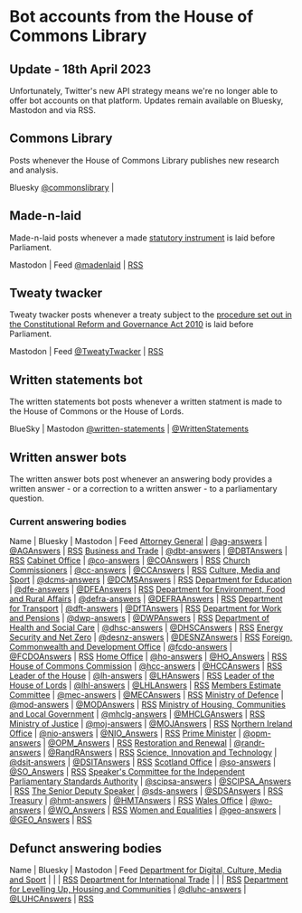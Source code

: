 # Bot accounts from the House of Commons Library

## Update - 18th April 2023

Unfortunately, Twitter's new API strategy means we're no longer able to offer bot accounts on that platform. Updates remain available on Bluesky, Mastodon and via RSS.

## Commons Library

Posts whenever the House of Commons Library publishes new research and analysis.

Bluesky
[@commonslibrary](https://bsky.app/profile/commonslibrary.bsky.social) | 

## Made-n-laid

Made-n-laid posts whenever a made [statutory instrument](https://en.wikipedia.org/wiki/Statutory_instrument_(UK)) is laid before Parliament.

Mastodon | Feed
[@madenlaid](https://botsin.space/@madenlaid) | [RSS](https://api.parliament.uk/made-n-laid/rss)

## Tweaty twacker

Tweaty twacker posts whenever a treaty subject to the [procedure set out in the Constitutional Reform and Governance Act 2010](https://www.legislation.gov.uk/ukpga/2010/25/part/2) is laid before Parliament.

Mastodon | Feed
[@TweatyTwacker](https://botsin.space/@TweatyTwacker) | [RSS](https://api.parliament.uk/tweatytwacker/rss)

## Written statements bot

The written statements bot posts whenever a written statment is made to the House of Commons or the House of Lords.

BlueSky | Mastodon
[@written-statements](https://bsky.app/profile/written-statements.bsky.social) | [@WrittenStatements](https://botsin.space/@WrittenStatements)

## Written answer bots

The written answer bots post whenever an answering body provides a written answer - or a correction to a written answer - to a parliamentary question.

### Current answering bodies

Name | Bluesky | Mastodon | Feed
[Attorney General](https://api.parliament.uk/written-answers/answering-bodies/88) | [@ag-answers](https://bsky.app/profile/ag-answers.bsky.social) | [@AGAnswers](https://botsin.space/@AGAnswers) | [RSS](https://api.parliament.uk/written-answers/answering-bodies/88.rss)
[Business and Trade](https://api.parliament.uk/written-answers/answering-bodies/214) | [@dbt-answers](https://bsky.app/profile/dbt-answers.bsky.social) | [@DBTAnswers](https://botsin.space/@DBTAnswers) | [RSS](https://api.parliament.uk/written-answers/answering-bodies/214.rss)
[Cabinet Office]( https://api.parliament.uk/written-answers/answering-bodies/53 ) | [@co-answers](https://bsky.app/profile/co-answers.bsky.social) | [@COAnswers](https://botsin.space/@COAnswers) | [RSS](https://api.parliament.uk/written-answers/answering-bodies/53.rss)
[Church Commissioners](https://api.parliament.uk/written-answers/answering-bodies/9) | [@cc-answers](https://bsky.app/profile/cc-answers.bsky.social) | [@CCAnswers](https://botsin.space/@CCAnswers) | [RSS](https://api.parliament.uk/written-answers/answering-bodies/9.rss)
[Culture, Media and Sport](https://api.parliament.uk/written-answers/answering-bodies/217) | [@dcms-answers](https://bsky.app/profile/dcms-answers.bsky.social) | [@DCMSAnswers](https://botsin.space/@DCMSAnswers) | [RSS](https://api.parliament.uk/written-answers/answering-bodies/217.rss)
[Department for Education](https://api.parliament.uk/written-answers/answering-bodies/60) | [@dfe-answers](https://bsky.app/profile/dfe-answers.bsky.social) | [@DFEAnswers](https://botsin.space/@DFEAnswers) | [RSS](https://api.parliament.uk/written-answers/answering-bodies/60.rss)
[Department for Environment, Food and Rural Affairs](https://api.parliament.uk/written-answers/answering-bodies/13) | [@defra-answers](https://bsky.app/profile/defra-answers.bsky.social) | [@DEFRAAnswers](https://botsin.space/@DEFRAAnswers) | [RSS](https://api.parliament.uk/written-answers/answering-bodies/13.rss)
[Department for Transport](https://api.parliament.uk/written-answers/answering-bodies/27) | [@dft-answers](https://bsky.app/profile/dft-answers.bsky.social) | [@DfTAnswers](https://botsin.space/@DfTAnswers) | [RSS](https://api.parliament.uk/written-answers/answering-bodies/27.rss)
[Department for Work and Pensions](https://api.parliament.uk/written-answers/answering-bodies/29) | [@dwp-answers](https://bsky.app/profile/dwp-answers.bsky.social) | [@DWPAnswers](https://botsin.space/@DWPAnswers) | [RSS](https://api.parliament.uk/written-answers/answering-bodies/29.rss)
[Department of Health and Social Care](https://api.parliament.uk/written-answers/answering-bodies/17) | [@dhsc-answers](https://bsky.app/profile/dhsc-answers.bsky.social) | [@DHSCAnswers](https://botsin.space/@DHSCAnswers) | [RSS](https://api.parliament.uk/written-answers/answering-bodies/17.rss)
[Energy Security and Net Zero](https://api.parliament.uk/written-answers/answering-bodies/215) | [@desnz-answers](https://bsky.app/profile/desnz-answers.bsky.social) | [@DESNZAnswers](https://botsin.space/@DESNZAnswers) | [RSS](https://api.parliament.uk/written-answers/answering-bodies/215.rss)
[Foreign, Commonwealth and Development Office](https://api.parliament.uk/written-answers/answering-bodies/208) | [@fcdo-answers](https://bsky.app/profile/fcdo-answers.bsky.social) | [@FCDOAnswers](https://botsin.space/@FCDOAnswers) | [RSS](https://api.parliament.uk/written-answers/answering-bodies/208.rss)
[Home Office](https://api.parliament.uk/written-answers/answering-bodies/1) | [@ho-answers](https://bsky.app/profile/ho-answers.bsky.social) | [@HO_Answers](https://botsin.space/@HO_Answers) | [RSS](https://api.parliament.uk/written-answers/answering-bodies/1.rss)
[House of Commons Commission](https://api.parliament.uk/written-answers/answering-bodies/18) | [@hcc-answers](https://bsky.app/profile/hcc-answers.bsky.social) | [@HCCAnswers](https://botsin.space/@HCCAnswers) | [RSS](https://api.parliament.uk/written-answers/answering-bodies/18.rss)
[Leader of the House](https://api.parliament.uk/written-answers/answering-bodies/34) | [@lh-answers](https://bsky.app/profile/lh-answers.bsky.social) | [@LHAnswers](https://botsin.space/@LHAnswers) | [RSS](https://api.parliament.uk/written-answers/answering-bodies/34.rss)
[Leader of the House of Lords](https://api.parliament.uk/written-answers/answering-bodies/92) | [@lhl-answers](https://bsky.app/profile/lhl-answers.bsky.social) | [@LHLAnswers](https://botsin.space/@LHLAnswers) | [RSS](https://api.parliament.uk/written-answers/answering-bodies/92.rss)
[Members Estimate Committee](https://api.parliament.uk/written-answers/answering-bodies/91) | [@mec-answers](https://bsky.app/profile/mec-answers.bsky.social) | [@MECAnswers](https://botsin.space/@MECAnswers) | [RSS](https://api.parliament.uk/written-answers/answering-bodies/91.rss)
[Ministry of Defence](https://api.parliament.uk/written-answers/answering-bodies/11) | [@mod-answers](https://bsky.app/profile/mod-answers.bsky.social) | [@MODAnswers](https://botsin.space/@MODAnswers) | [RSS](https://api.parliament.uk/written-answers/answering-bodies/11.rss)
[Ministry of Housing, Communities and Local Government](https://api.parliament.uk/written-answers/answering-bodies/7) | [@mhclg-answers](https://bsky.app/profile/mhclg-answers.bsky.social) | [@MHCLGAnswers](https://botsin.space/@MHCLGAnswers) | [RSS](https://api.parliament.uk/written-answers/answering-bodies/7.rss)
[Ministry of Justice](https://api.parliament.uk/written-answers/answering-bodies/54) | [@moj-answers](https://bsky.app/profile/moj-answers.bsky.social) | [@MOJAnswers](https://botsin.space/@MOJAnswers) | [RSS](https://api.parliament.uk/written-answers/answering-bodies/54.rss)
[Northern Ireland Office](https://api.parliament.uk/written-answers/answering-bodies/21) | [@nio-answers](https://bsky.app/profile/nio-answers.bsky.social) | [@NIO_Answers](https://botsin.space/@NIO_Answers) | [RSS](https://api.parliament.uk/written-answers/answering-bodies/21.rss)
[Prime Minister](https://api.parliament.uk/written-answers/answering-bodies/23) | [@opm-answers](https://bsky.app/profile/opm-answers.bsky.social) | [@OPM_Answers](https://botsin.space/@OPM_Answers) | [RSS](https://api.parliament.uk/written-answers/answering-bodies/23.rss)
[Restoration and Renewal](https://api.parliament.uk/written-answers/answering-bodies/213) | [@randr-answers](https://bsky.app/profile/randr-answers.bsky.social) | [@RandRAnswers](https://botsin.space/@RandRAnswers) | [RSS](https://api.parliament.uk/written-answers/answering-bodies/213.rss)
[Science, Innovation and Technology](https://api.parliament.uk/written-answers/answering-bodies/216) | [@dsit-answers](https://bsky.app/profile/dsit-answers.bsky.social) | [@DSITAnswers](https://botsin.space/@DSITAnswers) | [RSS](https://api.parliament.uk/written-answers/answering-bodies/216.rss)
[Scotland Office](https://api.parliament.uk/written-answers/answering-bodies/2) | [@so-answers](https://bsky.app/profile/so-answers.bsky.social) | [@SO_Answers](https://botsin.space/@SO_Answers) | [RSS](https://api.parliament.uk/written-answers/answering-bodies/2.rss)
[Speaker's Committee for the Independent Parliamentary Standards Authority](https://api.parliament.uk/written-answers/answering-bodies/90) | [@scipsa-answers](https://bsky.app/profile/scipsa-answers.bsky.social) | [@SCIPSA_Answers](https://botsin.space/@SCIPSA_Answers) | [RSS](https://api.parliament.uk/written-answers/answering-bodies/90.rss)
[The Senior Deputy Speaker](https://api.parliament.uk/written-answers/answering-bodies/204) | [@sds-answers](https://bsky.app/profile/sds-answers.bsky.social) | [@SDSAnswers](https://botsin.space/@SDSAnswers) | [RSS](https://api.parliament.uk/written-answers/answering-bodies/204.rss)
[Treasury](https://api.parliament.uk/written-answers/answering-bodies/14) | [@hmt-answers](https://bsky.app/profile/hmt-answers.bsky.social) | [@HMTAnswers](https://botsin.space/@HMTAnswers) | [RSS](https://api.parliament.uk/written-answers/answering-bodies/14.rss)
[Wales Office](https://api.parliament.uk/written-answers/answering-bodies/28) | [@wo-answers](https://bsky.app/profile/wo-answers.bsky.social) | [@WO_Answers](https://botsin.space/@WO_Answers) | [RSS](https://api.parliament.uk/written-answers/answering-bodies/28.rss)
[Women and Equalities](https://api.parliament.uk/written-answers/answering-bodies/31) | [@geo-answers](https://bsky.app/profile/geo-answers.bsky.social) | [@GEO_Answers](https://botsin.space/@GEO_Answers) | [RSS](https://api.parliament.uk/written-answers/answering-bodies/31.rss)

## Defunct answering bodies

Name | Bluesky | Mastodon | Feed
[Department for Digital, Culture, Media and Sport](https://api.parliament.uk/written-answers/answering-bodies/10) | | | [RSS](https://api.parliament.uk/written-answers/answering-bodies/10.rss)
[Department for International Trade](https://api.parliament.uk/written-answers/answering-bodies/202) | | | [RSS](https://api.parliament.uk/written-answers/answering-bodies/202.rss)
[Department for Levelling Up, Housing and Communities](https://api.parliament.uk/written-answers/answering-bodies/211) | [@dluhc-answers](https://bsky.app/profile/dluhc-answers.bsky.social) | [@LUHCAnswers](https://botsin.space/@LUHCAnswers) | [RSS](https://api.parliament.uk/written-answers/answering-bodies/211.rss)
